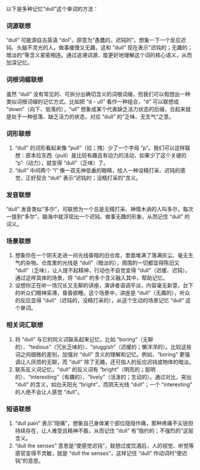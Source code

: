 以下是多种记忆“dull”这个单词的方法：

### 词源联想
“dull” 可能源自古英语 “dol”，原意为“愚蠢的，迟钝的”。想象一下一个反应迟钝、头脑不灵光的人，做事缓慢又无趣，这和 “dull” 现在表示“迟钝的；无趣的；暗淡的”等含义紧密相连。通过追溯词源，能更好地理解这个词的核心语义，从而加深记忆。 

### 词根词缀联想
虽然 “dull” 没有常见的、可拆分出确切含义的词根词缀，但我们可以假想出一种类似词根词缀的记忆方式。比如把 “d - ull” 看作一种组合，“d” 可以联想成 “down”（向下、低落的），“ull” 想象成某个代表缺乏活力状态的后缀，合起来就是处于一种低落、缺乏活力的状态，对应 “dull” 的“乏味、无生气”之意。 

### 词形联想
1. “dull” 的词形看起来像 “pull”（拉；拽）少了一个字母 “p”。我们可以这样联想：原本拉东西（pull）是比较有趣且有动力的活动，如果少了这个关键的 “p”（动力），就变得 “dull”（乏味）了。 
2. “dull” 中间两个 “l” 像一双无神低垂的眼睛，给人一种没精打采、迟钝的感觉，正好契合 “dull” 表示“迟钝的；没精打采的”含义。 

### 发音联想
“dull” 发音类似“多尔”，可联想为一个总是无精打采、神情木讷的人叫多尔，每次一提到“多尔”，脑海中就浮现出一个迟钝、做事无趣的形象，从而记住 “dull” 的词义。 

### 场景联想
1. 想象你在一个阴天走进一间光线昏暗的旧仓库，里面堆满了落满灰尘、毫无生气的杂物。仓库里的光线是 “dull”（暗淡的），周围的一切都显得陈旧又 “dull”（乏味），让人提不起精神，行动也不自觉变得 “dull”（迟缓、迟钝）。通过这样具体的场景，将 “dull” 的多个含义融入其中，帮助记忆。 
2. 设想你正在听一场冗长又无聊的讲座，演讲者语调平淡，内容毫无新意，台下的听众们眼神呆滞，昏昏欲睡。这个场景中，讲座是 “dull”（无趣的），听众的反应显得 “dull”（迟钝的，没精打采的），从这个生动的场景记忆 “dull” 这个单词。 

### 相关词汇联想
1. 将 “dull” 与它的同义词联系起来记忆，比如 “boring”（无聊的）、“tedious”（冗长乏味的）、“sluggish”（迟缓的；懒洋洋的）。比较这些词之间细微的差别，加强对 “dull” 含义的理解和记忆。例如，“boring” 更强调让人厌烦的无聊，而 “dull” 除了无趣，还可指人的反应迟钝或物体的暗淡。 
2. 联系反义词记忆，“dull” 的反义词有 “bright”（明亮的；聪明的）、“interesting”（有趣的）、“lively”（活泼的；生动的）。通过对比，突出 “dull” 的含义，如白天阳光 “bright”，而阴天光线 “dull”；一个 “interesting” 的人绝不会让人感觉 “dull”。 

### 短语联想
1. “dull pain” 表示“隐痛”，想象自己身体某个部位隐隐作痛，那种疼痛不尖锐但持续存在，让人难受且精神不振，从而记住 “dull” 有“隐约的；不强烈的”这层含义。 
2. “dull the senses” 意思是“使感觉迟钝”，联想过度饮酒后，人的视觉、听觉等感官变得不灵敏，就是 “dull the senses”，这样记住 “dull” 作动词时“使迟钝”的意思。 